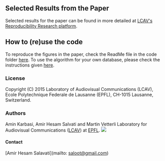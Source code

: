 ## Selected Results from the Paper
Selected results for the paper can be found in more detailed at [LCAV's Reproducibility Research platform](http://rr.epfl.ch/paper/KSV2015). 


## How to (re)use the code
To reproduce the figures in the paper, check the ReadMe file in the code folder [here](https://github.com/saloot/NeuralNetworkTomography/blob/master/Codes%20Used%20in%20Papers/InverseNeural/Simulation%20Code/README.md).
To use the algorithm for your own database, please check the instructions given [here](https://github.com/saloot/NeuralNetworkTomography/tree/master/Network%20Tomography%20Toolbox).

### License
Copyright (C) 2015 Laboratory of Audiovisual Communications (LCAV),
Ecole Polytechnique Federale de Lausanne (EPFL),
CH-1015 Lausanne, Switzerland.

### Authors
Amin Karbasi, Amir Hesam Salvati and Martin Vetterli
Laboratory for Audiovisual Communications ([LCAV](http://lcav.epfl.ch)) at 
[EPFL](http://www.epfl.ch).
<img src="http://lcav.epfl.ch/files/content/sites/lcav/files/images/Home/LCAV_anim_200.gif">


#### Contact
[Amir Hesam Salavati](mailto: saloot@gmail.com) <br>

